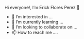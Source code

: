 Hi everyone!, I’m Erick Flores Perez 👋


- 👀 I’m interested in ...
- 🌱 I’m currently learning ...
- 💞️ I’m looking to collaborate on ...
- 📫 How to reach me ....
